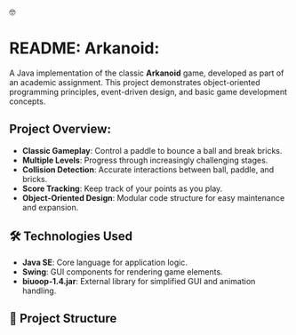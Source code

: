 :nerd_face:
# README: Arkanoid:
A Java implementation of the classic **Arkanoid** game, developed as part of an academic assignment. This project demonstrates object-oriented programming principles,      event-driven design, and basic game development concepts.

## Project Overview:

- **Classic Gameplay**: Control a paddle to bounce a ball and break bricks.
- **Multiple Levels**: Progress through increasingly challenging stages.
- **Collision Detection**: Accurate interactions between ball, paddle, and bricks.
- **Score Tracking**: Keep track of your points as you play.
- **Object-Oriented Design**: Modular code structure for easy maintenance and expansion.

## 🛠️ Technologies Used

- **Java SE**: Core language for application logic.
- **Swing**: GUI components for rendering game elements.
- **biuoop-1.4.jar**: External library for simplified GUI and animation handling.

## 📁 Project Structure

 
 
